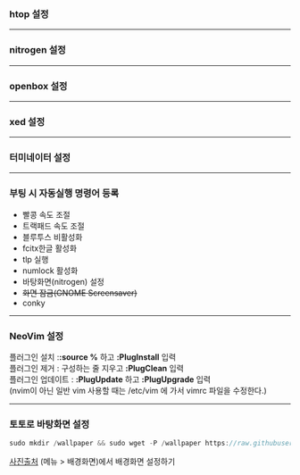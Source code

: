 ### htop 설정
***
### nitrogen 설정
***
### openbox 설정
***
### xed 설정
***
### 터미네이터 설정 
***
### 부팅 시 자동실행 명령어 등록

* 빨콩 속도 조절
* 트랙패드 속도 조절
* 블루투스 비활성화
* fcitx한글 활성화
* tlp 실행
* numlock 활성화
* 바탕화면(nitrogen) 설정
* ~~화면 잠금(GNOME Screensaver)~~
* conky
***
### NeoVim 설정
플러그인 설치 :**:source %** 하고 **:PlugInstall** 입력  
플러그인 제거 : 구성하는 줄 지우고 **:PlugClean** 입력  
플러그인 업데이트 : **:PlugUpdate** 하고 **:PlugUpgrade** 입력  
(nvim이 아닌 일반 vim 사용할 때는 /etc/vim 에 가서 vimrc 파일을 수정한다.)  
***
### 토토로 바탕화면 설정
```swift
sudo mkdir /wallpaper && sudo wget -P /wallpaper https://raw.githubusercontent.com/2daeeun/my_linux_setting/master/totoro.png
```
[사진출처](https://wallpaperaccess.com/download/totoro-pc-1998829)
(메뉴 > 배경화면)에서 배경화면 설정하기
